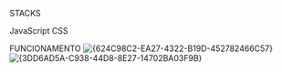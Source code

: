 STACKS

JavaScript
CSS

FUNCIONAMENTO
![{624C98C2-EA27-4322-B19D-452782466C57}](https://github.com/user-attachments/assets/90dbfe0c-8123-46bf-89aa-d1241abfaf03)
![{3DD6AD5A-C938-44D8-8E27-14702BA03F9B}](https://github.com/user-attachments/assets/e31f0cc5-f2bd-47e7-aecd-140251134759)
